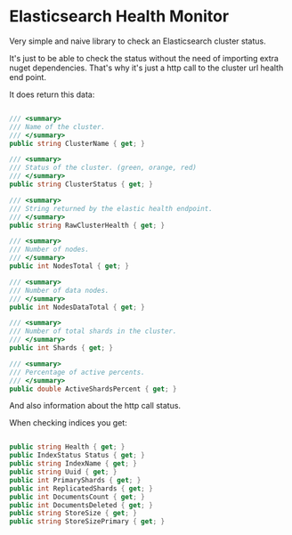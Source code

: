 # Elasticsearch Health Monitor
Very simple and naive library to check an Elasticsearch cluster status.

It's just to be able to check the status without the need of importing extra nuget dependencies. 
That's why it's just a http call to the cluster url health end point.

It does return this data:

```csharp

/// <summary>
/// Name of the cluster.
/// </summary>
public string ClusterName { get; }

/// <summary>
/// Status of the cluster. (green, orange, red)
/// </summary>
public string ClusterStatus { get; }

/// <summary>
/// String returned by the elastic health endpoint.
/// </summary>
public string RawClusterHealth { get; }

/// <summary>
/// Number of nodes.
/// </summary>
public int NodesTotal { get; }

/// <summary>
/// Number of data nodes.
/// </summary>
public int NodesDataTotal { get; }

/// <summary>
/// Number of total shards in the cluster.
/// </summary>
public int Shards { get; }

/// <summary>
/// Percentage of active percents.
/// </summary>
public double ActiveShardsPercent { get; }

```

And also information about the http call status.

When checking indices you get:

```csharp

public string Health { get; }
public IndexStatus Status { get; }
public string IndexName { get; }
public string Uuid { get; }
public int PrimaryShards { get; }
public int ReplicatedShards { get; }
public int DocumentsCount { get; }
public int DocumentsDeleted { get; }
public string StoreSize { get; }
public string StoreSizePrimary { get; }

```
